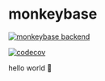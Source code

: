 # monkeybase

[![monkeybase backend](https://github.com/jensimik/monkeybase/actions/workflows/backend.yml/badge.svg)](https://github.com/jensimik/monkeybase/actions/workflows/backend.yml)

[![codecov](https://codecov.io/gh/jensimik/monkeybase/branch/main/graph/badge.svg?token=781IN88BCB)](https://codecov.io/gh/jensimik/monkeybase)

hello world 🐒